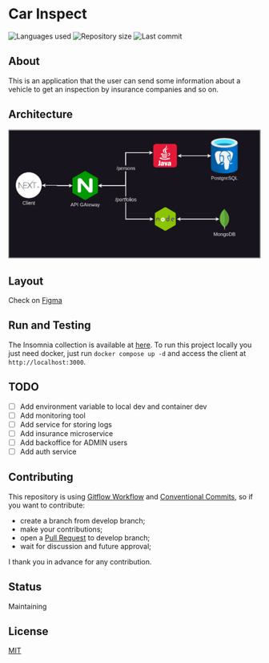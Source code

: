 # Car Inspect

![Languages used](https://img.shields.io/github/languages/count/isadfrn/carinspect?style=flat-square)
![Repository size](https://img.shields.io/github/repo-size/isadfrn/carinspect?style=flat-square)
![Last commit](https://img.shields.io/github/last-commit/isadfrn/carinspect?style=flat-square)

## About

This is an application that the user can send some information about a vehicle to get an inspection by insurance companies and so on.

## Architecture

![](./docs/arch.drawio.png)

## Layout

Check on [Figma](https://www.figma.com/file/6mHWT5lZy1vFusJOAUpar1/Car-Inspect?type=design&node-id=3%3A37&mode=design&t=x349fdcCikGUTEwl-1)

## Run and Testing

The Insomnia collection is available at [here](./docs/insomnia_2024-01-19.json). To run this project locally you just need docker, just run `docker compose up -d` and access the client at `http://localhost:3000`.

## TODO

- [ ] Add environment variable to local dev and container dev
- [ ] Add monitoring tool
- [ ] Add service for storing logs
- [ ] Add insurance microservice
- [ ] Add backoffice for ADMIN users
- [ ] Add auth service

## Contributing

This repository is using [Gitflow Workflow](https://www.atlassian.com/git/tutorials/comparing-workflows/gitflow-workflow) and [Conventional Commits](https://www.conventionalcommits.org/en/v1.0.0/), so if you want to contribute:

- create a branch from develop branch;
- make your contributions;
- open a [Pull Request](https://docs.github.com/en/pull-requests/collaborating-with-pull-requests/proposing-changes-to-your-work-with-pull-requests/creating-a-pull-request) to develop branch;
- wait for discussion and future approval;

I thank you in advance for any contribution.

## Status

Maintaining

## License

[MIT](./LICENSE)
